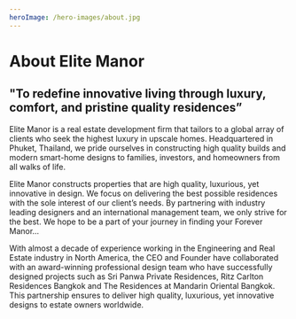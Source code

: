 ```yaml
---
heroImage: /hero-images/about.jpg
---
```


# About Elite Manor

## "To redefine innovative living through luxury, comfort, and pristine quality residences”

Elite Manor is a real estate development firm that tailors to a global array of clients who seek the highest luxury in upscale homes. Headquartered in Phuket, Thailand, we pride ourselves in constructing high quality builds and modern smart-home designs to families, investors, and homeowners from all walks of life.

Elite Manor constructs properties that are high quality, luxurious, yet innovative in design. We focus on delivering the best possible residences with the sole interest of our client’s needs. By partnering with industry leading designers and an international management team, we only strive for the best. We hope to be a part of your journey in finding your Forever Manor…

With almost a decade of experience working in the Engineering and Real Estate industry in North America, the CEO and Founder have collaborated with an award-winning professional design team who have successfully designed projects such as Sri Panwa Private Residences, Ritz Carlton Residences Bangkok and The Residences at Mandarin Oriental Bangkok. This partnership ensures to deliver high quality, luxurious, yet innovative designs to estate owners worldwide.
